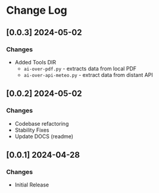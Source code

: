 # Change Log

## [0.0.3] 2024-05-02 
### Changes

- Added Tools DIR
  - `ai-over-pdf.py` - extracts data from local PDF
  - `ai-over-api-meteo.py` - extract data from distant API 

## [0.0.2] 2024-05-02 
### Changes

- Codebase refactoring
- Stability Fixes
- Update DOCS (readme)

## [0.0.1] 2024-04-28 
### Changes

- Initial Release

